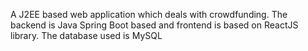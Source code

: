 A J2EE based web application which deals with crowdfunding. The backend is Java Spring Boot based and frontend is based on ReactJS library. The database used is MySQL
